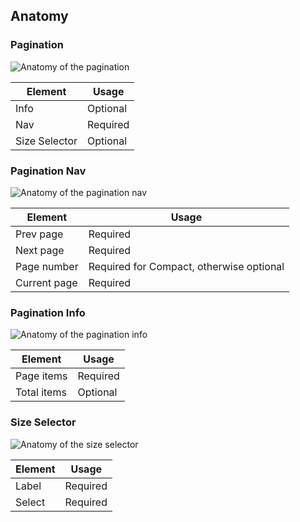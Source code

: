 ## Anatomy

<!-- image then table -->
### Pagination

![Anatomy of the pagination](/assets/components/pagination/pagination-anatomy.png)

| Element          | Usage                                           |
|------------------|-------------------------------------------------|
| Info             | Optional                                        |
| Nav              | Required                                        |
| Size Selector    | Optional                                        |

### Pagination Nav

![Anatomy of the pagination nav](/assets/components/pagination/pagination-nav-anatomy.png)

| Element          | Usage                                           |
|------------------|-------------------------------------------------|
| Prev page        | Required                                        |
| Next page        | Required                                        |
| Page number      | Required for Compact, otherwise optional        |
| Current page     | Required                                        |

### Pagination Info

![Anatomy of the pagination info](/assets/components/pagination/pagination-info-anatomy.png)

| Element          | Usage                                           |
|------------------|-------------------------------------------------|
| Page items       | Required                                        |
| Total items      | Optional                                        |

### Size Selector

![Anatomy of the size selector](/assets/components/pagination/pagination-size-selector-anatomy.png)

| Element          | Usage                                           |
|------------------|-------------------------------------------------|
| Label            | Required                                        |
| Select           | Required                                        |